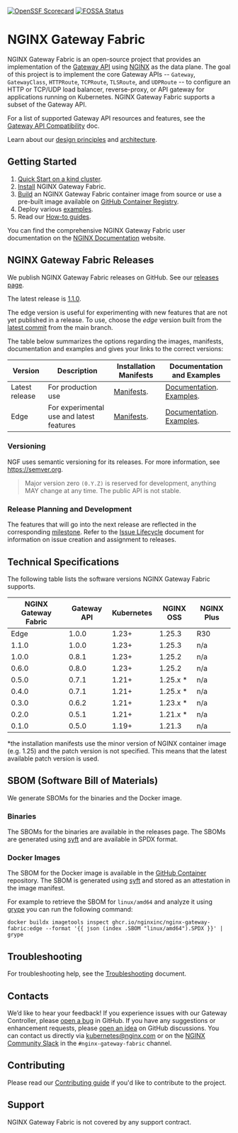 [![OpenSSF Scorecard](https://api.securityscorecards.dev/projects/github.com/nginxinc/nginx-gateway-fabric/badge)](https://api.securityscorecards.dev/projects/github.com/nginxinc/nginx-gateway-fabric)
[![FOSSA Status](https://app.fossa.com/api/projects/custom%2B5618%2Fgithub.com%2Fnginxinc%2Fnginx-gateway-fabric.svg?type=shield)](https://app.fossa.com/projects/custom%2B5618%2Fgithub.com%2Fnginxinc%2Fnginx-gateway-fabric?ref=badge_shield)

# NGINX Gateway Fabric

NGINX Gateway Fabric is an open-source project that provides an implementation of
the [Gateway API](https://gateway-api.sigs.k8s.io/) using [NGINX](https://nginx.org/) as the data plane. The goal of
this project is to implement the core Gateway APIs -- `Gateway`, `GatewayClass`, `HTTPRoute`, `TCPRoute`, `TLSRoute`,
and `UDPRoute` -- to configure an HTTP or TCP/UDP load balancer, reverse-proxy, or API gateway for applications running
on Kubernetes. NGINX Gateway Fabric supports a subset of the Gateway API.

For a list of supported Gateway API resources and features, see
the [Gateway API Compatibility](https://docs.nginx.com/nginx-gateway-fabric/overview/gateway-api-compatibility/) doc.

Learn about our [design principles](/docs/developer/design-principles.md) and [architecture](https://docs.nginx.com/nginx-gateway-fabric/overview/gateway-architecture/).

## Getting Started

1. [Quick Start on a kind cluster](https://docs.nginx.com/nginx-gateway-fabric/installation/running-on-kind/).
2. [Install](https://docs.nginx.com/nginx-gateway-fabric/installation/) NGINX Gateway Fabric.
3. [Build](https://docs.nginx.com/nginx-gateway-fabric/installation/building-the-images/) an NGINX Gateway Fabric container image from source or use a pre-built image
   available
   on [GitHub Container Registry](https://github.com/nginxinc/nginx-gateway-fabric/pkgs/container/nginx-gateway-fabric).
4. Deploy various [examples](examples).
5. Read our [How-to guides](https://docs.nginx.com/nginx-gateway-fabric/how-to/).

You can find the comprehensive NGINX Gateway Fabric user documentation on the [NGINX Documentation](https://docs.nginx.com/nginx-gateway-fabric/) website.

## NGINX Gateway Fabric Releases

We publish NGINX Gateway Fabric releases on GitHub. See
our [releases page](https://github.com/nginxinc/nginx-gateway-fabric/releases).

The latest release is [1.1.0](https://github.com/nginxinc/nginx-gateway-fabric/releases/tag/v1.1.0).

The edge version is useful for experimenting with new features that are not yet published in a release. To use, choose
the *edge* version built from the [latest commit](https://github.com/nginxinc/nginx-gateway-fabric/commits/main)
from the main branch.

The table below summarizes the options regarding the images, manifests, documentation and examples and gives your links
to the correct versions:

| Version        | Description                              | Installation Manifests                                                            | Documentation and Examples                                                                                                                                                 |
|----------------|------------------------------------------|-----------------------------------------------------------------------------------|----------------------------------------------------------------------------------------------------------------------------------------------------------------------------|
| Latest release | For production use                       | [Manifests](https://github.com/nginxinc/nginx-gateway-fabric/tree/v1.1.0/deploy). | [Documentation](https://docs.nginx.com/nginx-gateway-fabric). [Examples](https://github.com/nginxinc/nginx-gateway-fabric/tree/v1.1.0/examples).                           |
| Edge           | For experimental use and latest features | [Manifests](https://github.com/nginxinc/nginx-gateway-fabric/tree/main/deploy).   | [Documentation](https://github.com/nginxinc/nginx-gateway-fabric/tree/main/site/content). [Examples](https://github.com/nginxinc/nginx-gateway-fabric/tree/main/examples). |

### Versioning

NGF uses semantic versioning for its releases. For more information, see https://semver.org.

> Major version zero `(0.Y.Z)` is reserved for development, anything MAY change at any time. The public API is not stable.

### Release Planning and Development

The features that will go into the next release are reflected in the
corresponding [milestone](https://github.com/nginxinc/nginx-gateway-fabric/milestones). Refer to
the [Issue Lifecycle](ISSUE_LIFECYCLE.md) document for information on issue creation and assignment to releases.


## Technical Specifications

The following table lists the software versions NGINX Gateway Fabric supports.

| NGINX Gateway Fabric | Gateway API | Kubernetes | NGINX OSS | NGINX Plus |
|----------------------|-------------|------------|-----------|------------|
| Edge                 | 1.0.0       | 1.23+      | 1.25.3    | R30        |
| 1.1.0                | 1.0.0       | 1.23+      | 1.25.3    | n/a        |
| 1.0.0                | 0.8.1       | 1.23+      | 1.25.2    | n/a        |
| 0.6.0                | 0.8.0       | 1.23+      | 1.25.2    | n/a        |
| 0.5.0                | 0.7.1       | 1.21+      | 1.25.x *  | n/a        |
| 0.4.0                | 0.7.1       | 1.21+      | 1.25.x *  | n/a        |
| 0.3.0                | 0.6.2       | 1.21+      | 1.23.x *  | n/a        |
| 0.2.0                | 0.5.1       | 1.21+      | 1.21.x *  | n/a        |
| 0.1.0                | 0.5.0       | 1.19+      | 1.21.3    | n/a        |

\*the installation manifests use the minor version of NGINX container image (e.g. 1.25) and the patch version is not
specified. This means that the latest available patch version is used.

## SBOM (Software Bill of Materials)

We generate SBOMs for the binaries and the Docker image.

### Binaries

The SBOMs for the binaries are available in the releases page. The SBOMs are generated
using [syft](https://github.com/anchore/syft) and are available in SPDX format.

### Docker Images

The SBOM for the Docker image is available in
the [GitHub Container](https://github.com/nginxinc/nginx-gateway-fabric/pkgs/container/nginx-gateway-fabric)
repository. The SBOM is generated using [syft](https://github.com/anchore/syft) and stored as an attestation in the
image manifest.

For example to retrieve the SBOM for `linux/amd64` and analyze it using [grype](https://github.com/anchore/grype) you
can run the following command:

```shell
docker buildx imagetools inspect ghcr.io/nginxinc/nginx-gateway-fabric:edge --format '{{ json (index .SBOM "linux/amd64").SPDX }}' | grype
```

## Troubleshooting

For troubleshooting help, see the [Troubleshooting](https://docs.nginx.com/nginx-gateway-fabric/how-to/monitoring/troubleshooting/) document.

## Contacts

We’d like to hear your feedback! If you experience issues with our Gateway Controller, please [open a bug][bug] in
GitHub. If you have any suggestions or enhancement requests, please [open an idea][idea] on GitHub discussions. You can
contact us directly via kubernetes@nginx.com or on the [NGINX Community Slack][slack] in
the `#nginx-gateway-fabric`
channel.

[bug]:https://github.com/nginxinc/nginx-gateway-fabric/issues/new?assignees=&labels=&projects=&template=bug_report.md&title=

[idea]:https://github.com/nginxinc/nginx-gateway-fabric/discussions/categories/ideas

[slack]: https://nginxcommunity.slack.com/channels/nginx-gateway-fabric

## Contributing

Please read our [Contributing guide](CONTRIBUTING.md) if you'd like to contribute to the project.

## Support

NGINX Gateway Fabric is not covered by any support contract.
